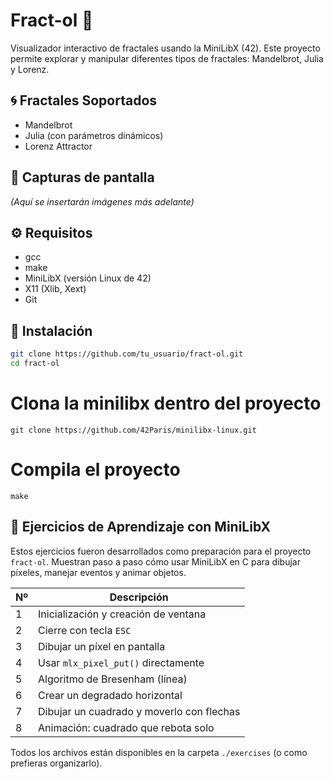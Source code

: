 # Fract-ol 🔮

Visualizador interactivo de fractales usando la MiniLibX (42). Este proyecto permite explorar y manipular diferentes tipos de fractales: Mandelbrot, Julia y Lorenz.

## 🌀 Fractales Soportados

- Mandelbrot
- Julia (con parámetros dinámicos)
- Lorenz Attractor

## 📸 Capturas de pantalla

*(Aquí se insertarán imágenes más adelante)*

## ⚙️ Requisitos

- gcc
- make
- MiniLibX (versión Linux de 42)
- X11 (Xlib, Xext)
- Git

## 🚀 Instalación

```bash
git clone https://github.com/tu_usuario/fract-ol.git
cd fract-ol
```

# Clona la minilibx dentro del proyecto
```
git clone https://github.com/42Paris/minilibx-linux.git
```

# Compila el proyecto
```
make
```

## 🧪 Ejercicios de Aprendizaje con MiniLibX

Estos ejercicios fueron desarrollados como preparación para el proyecto `fract-ol`. Muestran paso a paso cómo usar MiniLibX en C para dibujar píxeles, manejar eventos y animar objetos.

| Nº | Descripción                          |
|----|--------------------------------------|
| 1  | Inicialización y creación de ventana |
| 2  | Cierre con tecla `ESC`               |
| 3  | Dibujar un píxel en pantalla         |
| 4  | Usar `mlx_pixel_put()` directamente  |
| 5  | Algoritmo de Bresenham (línea)       |
| 6  | Crear un degradado horizontal        |
| 7  | Dibujar un cuadrado y moverlo con flechas |
| 8  | Animación: cuadrado que rebota solo  |

Todos los archivos están disponibles en la carpeta `./exercises` (o como prefieras organizarlo).
